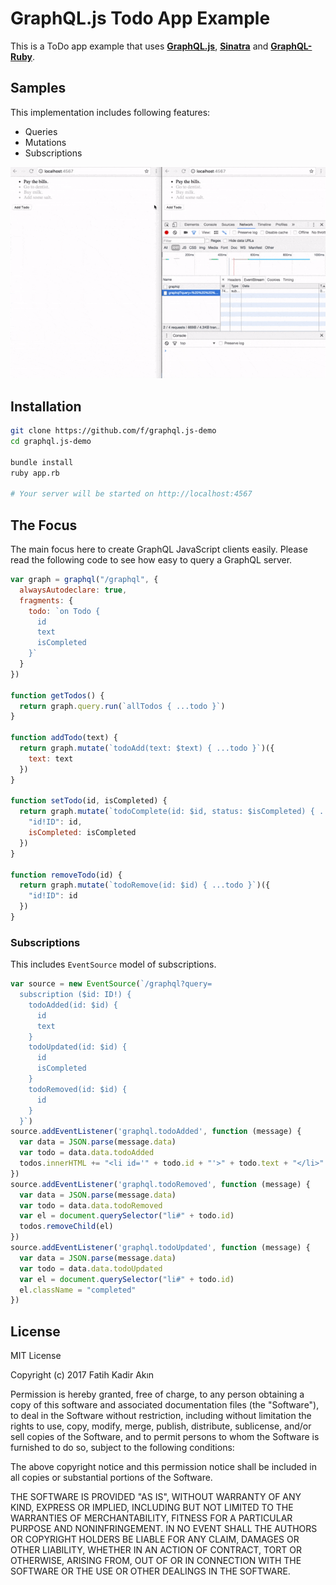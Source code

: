 # GraphQL.js Todo App Example

This is a ToDo app example that uses [**GraphQL.js**](https://github.com/f/graphql.js), [**Sinatra**](https://sinatrarb.com) and [**GraphQL-Ruby**](https://github.com/rmosolgo/graphql-ruby).

## Samples

This implementation includes following features:

- Queries
- Mutations
- Subscriptions

![Gif](./demo.gif)

## Installation

```bash
git clone https://github.com/f/graphql.js-demo
cd graphql.js-demo

bundle install
ruby app.rb

# Your server will be started on http://localhost:4567
```

## The Focus

The main focus here to create GraphQL JavaScript clients easily. Please read the following code to see how easy to query a GraphQL server.

```js
var graph = graphql("/graphql", {
  alwaysAutodeclare: true,
  fragments: {
    todo: `on Todo {
      id
      text
      isCompleted
    }`
  }
})

function getTodos() {
  return graph.query.run(`allTodos { ...todo }`)
}

function addTodo(text) {
  return graph.mutate(`todoAdd(text: $text) { ...todo }`)({
    text: text
  })
}

function setTodo(id, isCompleted) {
  return graph.mutate(`todoComplete(id: $id, status: $isCompleted) { ...todo }`)({
    "id!ID": id,
    isCompleted: isCompleted
  })
}

function removeTodo(id) {
  return graph.mutate(`todoRemove(id: $id) { ...todo }`)({
    "id!ID": id
  })
}
```

### Subscriptions

This includes `EventSource` model of subscriptions.

```js
var source = new EventSource(`/graphql?query=
  subscription ($id: ID!) {
    todoAdded(id: $id) {
      id
      text
    }
    todoUpdated(id: $id) {
      id
      isCompleted
    }
    todoRemoved(id: $id) {
      id
    }
  }`)
source.addEventListener('graphql.todoAdded', function (message) {
  var data = JSON.parse(message.data)
  var todo = data.data.todoAdded
  todos.innerHTML += "<li id='" + todo.id + "'>" + todo.text + "</li>"
})
source.addEventListener('graphql.todoRemoved', function (message) {
  var data = JSON.parse(message.data)
  var todo = data.data.todoRemoved
  var el = document.querySelector("li#" + todo.id)
  todos.removeChild(el)
})
source.addEventListener('graphql.todoUpdated', function (message) {
  var data = JSON.parse(message.data)
  var todo = data.data.todoUpdated
  var el = document.querySelector("li#" + todo.id)
  el.className = "completed"
})
```

## License

MIT License

Copyright (c) 2017 Fatih Kadir Akın

Permission is hereby granted, free of charge, to any person obtaining a copy
of this software and associated documentation files (the "Software"), to deal
in the Software without restriction, including without limitation the rights
to use, copy, modify, merge, publish, distribute, sublicense, and/or sell
copies of the Software, and to permit persons to whom the Software is
furnished to do so, subject to the following conditions:

The above copyright notice and this permission notice shall be included in all
copies or substantial portions of the Software.

THE SOFTWARE IS PROVIDED "AS IS", WITHOUT WARRANTY OF ANY KIND, EXPRESS OR
IMPLIED, INCLUDING BUT NOT LIMITED TO THE WARRANTIES OF MERCHANTABILITY,
FITNESS FOR A PARTICULAR PURPOSE AND NONINFRINGEMENT. IN NO EVENT SHALL THE
AUTHORS OR COPYRIGHT HOLDERS BE LIABLE FOR ANY CLAIM, DAMAGES OR OTHER
LIABILITY, WHETHER IN AN ACTION OF CONTRACT, TORT OR OTHERWISE, ARISING FROM,
OUT OF OR IN CONNECTION WITH THE SOFTWARE OR THE USE OR OTHER DEALINGS IN THE
SOFTWARE.
